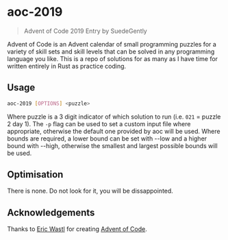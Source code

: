 # aoc-2019
> Advent of Code 2019 Entry by SuedeGently

Advent of Code is an Advent calendar of small programming puzzles for a variety of skill sets and skill levels that can be solved in any programming language you like. This is a repo of solutions for as many as I have time for written entirely in Rust as practice coding.

## Usage
```bash
aoc-2019 [OPTIONS] <puzzle>
```
Where puzzle is a 3 digit indicator of which solution to run (i.e. `021` = puzzle 2 day 1).
The `-p` flag can be used to set a custom input file where appropriate, otherwise the default one provided by aoc will be used. Where bounds are required, a lower bound can be set with --low and a higher bound with --high, otherwise the smallest and largest possible bounds will be used.

## Optimisation
There is none. Do not look for it, you will be dissappointed.

## Acknowledgements
Thanks to [Eric Wastl](http://was.tl/) for creating [Advent of Code](https://adventofcode.com/).

